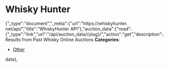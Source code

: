 # Whisky Hunter


{"_type":"document","_meta":{"url":"https://whiskyhunter. net/api/","title":"WhiskyHunter API"},"auction_data":{"read":{"_type":"link","url":"/api/auction_data/{slug}/","action":"get","description":. Results from Past Whisky Online Auctions
**Categories**:

- [Other](https://github/awesome-apis/awesome-apis#other)



data),


